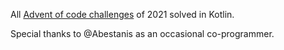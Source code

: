 All [Advent of code challenges](https://adventofcode.com/2021) of 2021 solved in Kotlin.

Special thanks to @Abestanis as an occasional co-programmer.